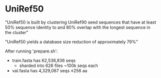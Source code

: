 # UniRef50

"UniRef50 is built by clustering UniRef90 seed sequences that have at least 50% sequence identity to and 80% overlap with the longest sequence in the cluster"

"UniRef50 yields a database size reduction of approximately 79%"

After running 'prepare.sh':

- train.fasta has 62,538,836 seqs
    - sharded into 626 files ~100k seqs each
- val.fasta has 4,329,087 seqs ≤256 aa
